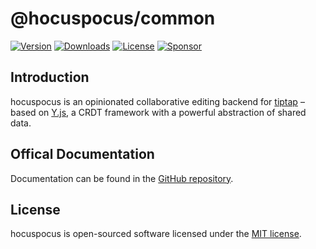 # @hocuspocus/common
[![Version](https://img.shields.io/npm/v/@hocuspocus/common.svg?label=version)](https://www.npmjs.com/package/@hocuspocus/common)
[![Downloads](https://img.shields.io/npm/dm/@hocuspocus/common.svg)](https://npmcharts.com/compare/tiptap?minimal=true)
[![License](https://img.shields.io/npm/l/@hocuspocus/common.svg)](https://www.npmjs.com/package/@hocuspocus/common)
[![Sponsor](https://img.shields.io/static/v1?label=Sponsor&message=%E2%9D%A4&logo=GitHub)](https://github.com/sponsors/ueberdosis)

## Introduction
hocuspocus is an opinionated collaborative editing backend for [tiptap](https://github.com/ueberdosis/tiptap) – based on [Y.js](https://github.com/yjs/yjs), a CRDT framework with a powerful abstraction of shared data.

## Offical Documentation
Documentation can be found in the [GitHub repository](https://github.com/ueberdosis/hocuspocus).

## License
hocuspocus is open-sourced software licensed under the [MIT license](https://github.com/ueberdosis/hocuspocus/blob/main/LICENSE.md).
